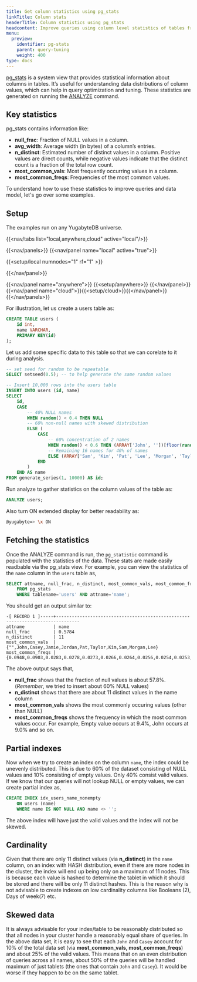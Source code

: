 ```yaml
---
title: Get column statistics using pg_stats
linkTitle: Column stats
headerTitle: Column statistics using pg_stats
headcontent: Improve queries using column level statistics of tables from pg_stats view
menu:
  preview:
    identifier: pg-stats
    parent: query-tuning
    weight: 400
type: docs
---
```


[pg_stats](../../../architecture/system-catalog#data-statistics) is a system view that provides statistical information about columns in tables. It’s useful for understanding data distributions of column values, which can help in query optimization and tuning. These statistics are generated on running the [ANALYZE](../../../api/ysql/the-sql-language/statements/cmd_analyze/) command.

## Key statistics

pg_stats contains information like:

- **null_frac**: Fraction of NULL values in a column.
- **avg_width**: Average width (in bytes) of a column’s entries.
- **n_distinct**: Estimated number of distinct values in a column. Positive values are direct counts, while negative values indicate that the distinct count is a fraction of the total row count.
- **most_common_vals**: Most frequently occurring values in a column.
- **most_common_freqs**: Frequencies of the most common values.

To understand how to use these statistics to improve queries and data model, let's go over some examples.

## Setup

The examples run on any YugabyteDB universe.

<!-- begin: nav tabs -->
{{<nav/tabs list="local,anywhere,cloud" active="local"/>}}

{{<nav/panels>}}
{{<nav/panel name="local" active="true">}}
<!-- local cluster setup instructions -->
{{<setup/local numnodes="1" rf="1" >}}

{{</nav/panel>}}

{{<nav/panel name="anywhere">}} {{<setup/anywhere>}} {{</nav/panel>}}
{{<nav/panel name="cloud">}}{{<setup/cloud>}}{{</nav/panel>}}
{{</nav/panels>}}
<!-- end: nav tabs -->

For illustration, let us create a users table as:

```sql
CREATE TABLE users (
    id int,
    name VARCHAR,
    PRIMARY KEY(id)
);
```

Let us add some specific data to this table so that we can corelate to it during analysis.

```sql
-- set seed for random to be repeatable
SELECT setseed(0.5); -- to help generate the same random values

-- Insert 10,000 rows into the users table
INSERT INTO users (id, name)
SELECT
    id,
    CASE
        -- 40% NULL names
        WHEN random() < 0.4 THEN NULL
        -- 60% non-null names with skewed distribution
        ELSE (
            CASE
                -- 60% concentration of 2 names
                WHEN random() < 0.6 THEN (ARRAY['John', ''])[floor(random() * 4 + 1)::int]
                -- Remaining 16 names for 40% of names
                ELSE (ARRAY['Sam', 'Kim', 'Pat', 'Lee', 'Morgan', 'Taylor', 'Jordan', 'Casey', 'Jamie'])[floor(random() * 9 + 1)::int]
            END
        )
    END AS name
FROM generate_series(1, 10000) AS id;
```

Run analyze to gather statistics on the column values of the table as:

```sql
ANALYZE users;
```

Also turn ON extended display for better readability as:

```sh
@yugabyte=> \x ON
```

## Fetching the statistics

Once the ANALYZE command is run, the `pg_statistic` command is populated with the statistics of the data. These stats are made easily readbable via the pg_stats view. For example, you can view the statistics of the `name` column in the `users` table as,

```sql
SELECT attname, null_frac, n_distinct, most_common_vals, most_common_freqs
    FROM pg_stats
    WHERE tablename='users' AND attname='name';
```

You should get an output similar to:

```caddyfile{.nocopy}
-[ RECORD 1 ]-----+-------------------------------------------------------------------------------
attname           | name
null_frac         | 0.5784
n_distinct        | 11
most_common_vals  | {"",John,Casey,Jamie,Jordan,Pat,Taylor,Kim,Sam,Morgan,Lee}
most_common_freqs | {0.0948,0.0903,0.0283,0.0278,0.0273,0.0266,0.0264,0.0256,0.0254,0.0253,0.0238}
```

The above output says that,

- **null_frac** shows that the fraction of null values is about 57.8%. (_Remember_, we tried to insert about 60% NULL values)
- **n_distinct** shows that there are about 11 distinct values in the name column
- **most_common_vals** shows the most commonly occuring values (other than NULL)
- **most_common_freqs** shows the frequency in which the most common values occur. For example, Empty value occurs at 9.4%, John occurs at 9.0% and so on.

## Partial indexes

Now when we try to create an index on the column `name`, the index could be unevenly distributed. This is due to 60% of the dataset consisting of NULL values and 10% consisting of empty values. Only 40% consist valid values. If we know that our queries will not lookup NULL or empty values, we can create partial index as,

```sql
CREATE INDEX idx_users_name_nonempty
    ON users (name)
    WHERE name IS NOT NULL AND name <> '';
```

The above index will have just the valid values and the index will not be skewed.

## Cardinality

Given that there are only 11 distinct values (via **n_distinct**) in the `name` column, on an index with HASH distribution, even if there are more nodes in the cluster, the index will end up being only on a maximum of 11 nodes. This is because each value is hashed to determine the tablet in which it should be stored and there will be only 11 distinct hashes. This is the reason why is not advisable to create indexes on low cardinality columns like Booleans (2), Days of week(7) etc.

## Skewed data

It is always advisable for your index/table to be reasonably distributed so that all nodes in your cluster handle a reasonably equal share of queries. In the above data set, it is easy to see that each `John` and `Casey` account for 10% of the total data set (via **most_common_vals, most_common_freqs**) and about 25% of the valid values. This means that on an even distribution of queries across all names, about 50% of the queries will be handled maximum of just tablets (the ones that contain `John` and `Casey`). It would be worse if they happen to be on the same tablet.
